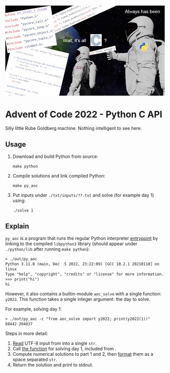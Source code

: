 ![](./haha.png)

# Advent of Code 2022 - Python C API

Silly little Rube Goldberg machine.
Nothing intelligent to see here.

## Usage

1. Download and build Python from source:
    ```
    make python
    ```
2. Compile solutions and link compiled Python:
    ```
    make py_aoc
    ```
3. Put inputs under `./txt/inputs/??.txt` and solve (for example day 1) using:
    ```
    ./solve 1
    ```

## Explain

`py_aoc` is a program that runs the regular Python interpreter [entrypoint](./py_aoc.c#L105) by linking to the compiled `libpython3` library (should appear under `./python/lib` after running `make python`):
```
> ./out/py_aoc
Python 3.11.0 (main, Dec  5 2022, 23:22:09) [GCC 10.2.1 20210110] on linux
Type "help", "copyright", "credits" or "license" for more information.
>>> print("hi")
hi
```

However, it also contains a builtin-module `aoc_solve` with a single function: `y2022`.
This function takes a single integer argument: the day to solve.

For example, solving day 1:
```
> ./out/py_aoc -c "from aoc_solve import y2022; print(y2022(1))"
68442 204837
```

Steps in more detail:
1. [Read](./py_aoc.c#L46:54) UTF-8 input from [](./txt/input/01.txt) into a single `str`.
2. Call [the function](./py_aoc.c#L15:L16) for solving day 1, included from [](./include/d01.h).
3. Compute numerical solutions to part 1 and 2, then [format](./include/d01.h#L53) them as a space separated `str`.
4. Return the solution and print to stdout.
